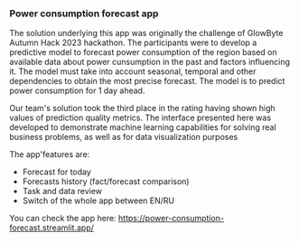 ### Power consumption forecast app

The solution underlying this app was originally the challenge of GlowByte Autumn Hack 2023 hackathon. The participants were to develop a predictive model to forecast power consumption of the region based on available data about power cunsumption in the past and factors influencing it. The model must take into account seasonal, temporal and other dependencies to obtain the most precise forecast. The model is to predict power consumption for 1 day ahead.

Our team's solution took the third place in the rating having shown high values of prediction quality metrics. The interface presented here was developed to demonstrate machine learning capabilities for solving real business problems, as well as for data visualization purposes

The app'features are:

* Forecast for today
* Forecasts history (fact/forecast comparison)
* Task and data review
* Switch of the whole app between EN/RU

You can check the app here: https://power-consumption-forecast.streamlit.app/
